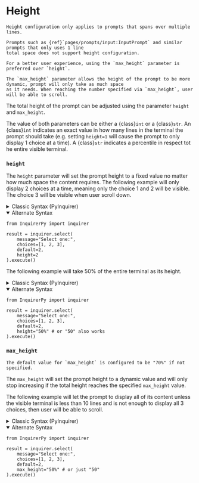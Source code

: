 # Height

```{attention}
Height configuration only applies to prompts that spans over multiple lines.

Prompts such as {ref}`pages/prompts/input:InputPrompt` and similar prompts that only uses 1 line
total space does not support height configuration.
```

```{tip}
For a better user experience, using the `max_height` parameter is preferred over `height`.

The `max_height` parameter allows the height of the prompt to be more dynamic, prompt will only take as much space
as it needs. When reaching the number specified via `max_height`, user will be able to scroll.
```

The total height of the prompt can be adjusted using the parameter `height` and `max_height`.

The value of both parameters can be either a {class}`int` or a {class}`str`. An {class}`int` indicates an exact value in how many
lines in the terminal the prompt should take (e.g. setting `height=1` will cause the prompt to only display 1 choice at a time).
A {class}`str` indicates a percentile in respect tot he entire visible terminal.

### `height`

The `height` parameter will set the prompt height to a fixed value no matter how much space the content requires.
The following example will only display 2 choices at a time, meaning only the choice 1 and 2 will be visible. The choice 3
will be visible when user scroll down.

<details>
  <summary>Classic Syntax (PyInquirer)</summary>

```{code-block} python
from InquirerPy import prompt

questions = [
    {
        "type": "list",
        "message": "Select one:",
        "choices": [1, 2, 3],
        "default": 2,
        "height": 2
    }
]

result = prompt(questions=questions)
```

</details>

<details open>
  <summary>Alternate Syntax</summary>

```{code-block} python
from InquirerPy import inquirer

result = inquirer.select(
    message="Select one:",
    choices=[1, 2, 3],
    default=2,
    height=2
).execute()
```

</details>

The following example will take 50% of the entire terminal as its height.

<details>
  <summary>Classic Syntax (PyInquirer)</summary>

```{code-block} python
from InquirerPy import prompt

questions = [
    {
        "type": "list",
        "message": "Select one:",
        "choices": [1, 2, 3],
        "default": 2,
        "height": "50%" # or "50" also works
    }
]

result = prompt(questions=questions)
```

</details>

<details open>
  <summary>Alternate Syntax</summary>

```{code-block} python
from InquirerPy import inquirer

result = inquirer.select(
    message="Select one:",
    choices=[1, 2, 3],
    default=2,
    height="50%" # or "50" also works
).execute()
```

</details>

### `max_height`

```{tip}
The default value for `max_height` is configured to be "70%" if not specified.
```

The `max_height` will set the prompt height to a dynamic value and will only stop increasing if the total height
reaches the specified `max_height` value.

The following example will let the prompt to display all of its content unless the visible terminal is less than 10 lines and
is not enough to display all 3 choices, then user will be able to scroll.

<details>
  <summary>Classic Syntax (PyInquirer)</summary>

```{code-block} python
from InquirerPy import prompt

questions = [
    {
        "type": "list",
        "message": "Select one:",
        "choices": [1, 2, 3],
        "default": 2,
        "max_height": "50%" # or just "50"
    }
]

result = prompt(questions=questions)
```

</details>

<details open>
  <summary>Alternate Syntax</summary>

```{code-block} python
from InquirerPy import inquirer

result = inquirer.select(
    message="Select one:",
    choices=[1, 2, 3],
    default=2,
    max_height="50%" # or just "50"
).execute()
```

</details>
